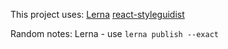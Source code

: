 This project uses:
[Lerna](https://github.com/lerna/lerna)
[react-styleguidist](https://github.com/styleguidist/react-styleguidist)




Random notes:
Lerna - use `lerna publish --exact`
